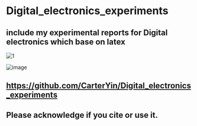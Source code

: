 # Digital_electronics_experiments

## include my experimental reports for Digital electronics which base on latex
![1](https://github.com/user-attachments/assets/4273a795-36a0-475e-98af-cd869f7d92de)

![image](https://github.com/user-attachments/assets/6323a48b-acda-450a-9dfe-6fc4714e5bb8)

## https://github.com/CarterYin/Digital_electronics_experiments
## Please acknowledge if you cite or use it.
